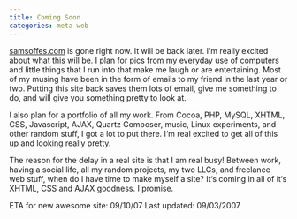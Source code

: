 ```yaml
---
title: Coming Soon
categories: meta web
---
```


[samsoffes.com](http://samsoffes.com) is gone right now. It will be back later. I‘m really excited about what this will be. I plan for pics from my everyday use of computers and little things that I run into that make me laugh or are entertaining. Most of my musing have been in the form of emails to my friend in the last year or two. Putting this site back saves them lots of email, give me something to do, and will give you something pretty to look at.

I also plan for a portfolio of all my work. From Cocoa, PHP, MySQL, XHTML, CSS, Javascript, AJAX, Quartz Composer, music, Linux experiments, and other random stuff, I got a lot to put there. I‘m real excited to get all of this up and looking really pretty.

The reason for the delay in a real site is that I am real busy! Between work, having a social life, all my random projects, my two LLCs, and freelance web stuff, when do I have time to make myself a site? It‘s coming in all of it‘s XHTML, CSS and AJAX goodness. I promise.

ETA for new awesome site: 09/10/07
Last updated: 09/03/2007
